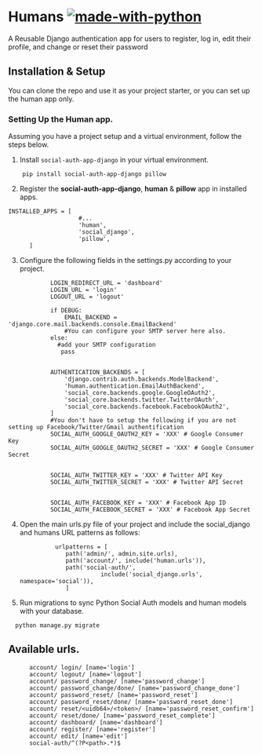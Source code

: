 # Humans [![made-with-python](https://img.shields.io/badge/Made%20with-Python-1f425f.svg)](https://www.python.org/)   

A Reusable Django authentication app for users to register, log in, edit their profile, and change or reset their password

## Installation & Setup
 You can clone the repo and use it as your project starter, or you can set up the human app only.
### Setting Up the Human app. 
Assuming you have a project setup and a virtual environment, follow the steps below. 
1. Install `social-auth-app-django` in your virtual environment.  
```
    pip install social-auth-app-django pillow
```

2. Register the **social-auth-app-django**, **human** & **pillow** app in installed apps.  
```
INSTALLED_APPS = [
                    #...
                    'human',  
                    'social_django',
                    'pillow',
      ] 
```
3. Configure the following fields in the settings.py according to your project.
```
            LOGIN_REDIRECT_URL = 'dashboard' 
            LOGIN_URL = 'login'
            LOGOUT_URL = 'logout'

            if DEBUG:
                EMAIL_BACKEND = 'django.core.mail.backends.console.EmailBackend'
                #You can configure your SMTP server here also.
            else:
              #add your SMTP configuration
               pass


            AUTHENTICATION_BACKENDS = [
                'django.contrib.auth.backends.ModelBackend',
                'human.authentication.EmailAuthBackend',
                'social_core.backends.google.GoogleOAuth2',
                'social_core.backends.twitter.TwitterOAuth',
                'social_core.backends.facebook.FacebookOAuth2',
            ]
            #You don't have to setup the following if you are not setting up Facebook/Twitter/Gmail authentification
            SOCIAL_AUTH_GOOGLE_OAUTH2_KEY = 'XXX' # Google Consumer Key
            SOCIAL_AUTH_GOOGLE_OAUTH2_SECRET = 'XXX' # Google Consumer Secret


            SOCIAL_AUTH_TWITTER_KEY = 'XXX' # Twitter API Key
            SOCIAL_AUTH_TWITTER_SECRET = 'XXX' # Twitter API Secret


            SOCIAL_AUTH_FACEBOOK_KEY = 'XXX' # Facebook App ID
            SOCIAL_AUTH_FACEBOOK_SECRET = 'XXX' # Facebook App Secret
``` 
4. Open the main urls.py file of your project and include the social_django and humans URL patterns as
   follows:  
   ```
             urlpatterns = [
                path('admin/', admin.site.urls),
                path('account/', include('human.urls')),
                path('social-auth/',
                          include('social_django.urls', namespace='social')),
                ]  
   ```             


5. Run migrations to sync Python Social Auth models and human models with your database.  
```
  python manage.py migrate 
```
## Available urls. 
```
      account/ login/ [name='login']
      account/ logout/ [name='logout']
      account/ password_change/ [name='password_change']
      account/ password_change/done/ [name='password_change_done']
      account/ password_reset/ [name='password_reset']
      account/ password_reset/done/ [name='password_reset_done']
      account/ reset/<uidb64>/<token>/ [name='password_reset_confirm']
      account/ reset/done/ [name='password_reset_complete']
      account/ dashboard/ [name='dashboard']
      account/ register/ [name='register']
      account/ edit/ [name='edit']
      social-auth/^(?P<path>.*)$ 
```
